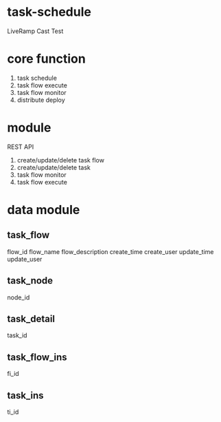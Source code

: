 # task-schedule
LiveRamp Cast Test 

# core function
1. task schedule
2. task flow execute
3. task flow monitor
4. distribute deploy

# module
REST API
1. create/update/delete task flow
2. create/update/delete task
3. task flow monitor
4. task flow execute

# data module
## task_flow
flow_id
flow_name
flow_description
create_time
create_user
update_time
update_user

## task_node
node_id


## task_detail
task_id

## task_flow_ins
fi_id

## task_ins
ti_id
